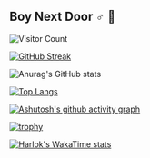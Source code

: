 ## Boy Next Door ♂ 👋

<!--
**haseeex/haseeex** is a ✨ _special_ ✨ repository because its `README.md` (this file) appears on your GitHub profile.

Here are some ideas to get you started:

- 🔭 I’m currently working on ...
- 🌱 I’m currently learning ...
- 👯 I’m looking to collaborate on ...
- 🤔 I’m looking for help with ...
- 💬 Ask me about ...
- 📫 How to reach me: ...
- 😄 Pronouns: ...
- ⚡ Fun fact: ...
-->
![Visitor Count](https://profile-counter.glitch.me/haseeex/count.svg)

[![GitHub Streak](https://streak-stats.demolab.com?user=haseeex&theme=transparent&hide_border=%E9%94%99%E8%AF%AF%E7%9A%84&locale=zh_Hans)](https://git.io/streak-stats)

![Anurag's GitHub stats](https://github-readme-stats.vercel.app/api?username=haseeex&show_icons=true&theme=default&locale=cn)

[![Top Langs](https://github-readme-stats.vercel.app/api/top-langs/?username=haseeex&layout=compact&locale=cn)](https://github.com/anuraghazra/github-readme-stats)

[![Ashutosh's github activity graph](https://github-readme-activity-graph.vercel.app/graph?username=haseeex&theme=dracula)](https://github.com/ashutosh00710/github-readme-activity-graph)

[![trophy](https://github-profile-trophy.vercel.app/?username=haseeex)](https://github.com/haseeex/github-profile-trophy)

[![Harlok's WakaTime stats](https://github-readme-stats.vercel.app/api/wakatime?username=cced6ed5-8c53-42f4-95fc-eff84dc461e4&locale=cn)](https://github.com/anuraghazra/github-readme-stats)
